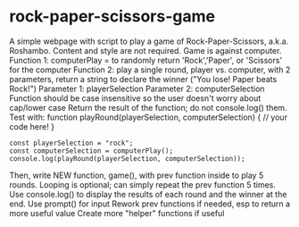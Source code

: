 # rock-paper-scissors-game
A simple webpage with script to play a game of Rock-Paper-Scissors, a.k.a. Roshambo.
Content and style are not required.
Game is against computer.
Function 1: computerPlay = to randomly return 'Rock','Paper', or 'Scissors' for the computer
Function 2: play a single round, player vs. computer, with 2 parameters, return a string to declare the winner ("You lose! Paper beats Rock!")
    Parameter 1: playerSelection
    Parameter 2: computerSelection
    Function should be case insensitive so the user doesn't worry about cap/lower case
Return the result of the function; do not console.log() them. Test with:
    function playRound(playerSelection, computerSelection) {
  // your code here!
    }

    const playerSelection = "rock";
    const computerSelection = computerPlay();
    console.log(playRound(playerSelection, computerSelection));
Then, write NEW function, game(), with prev function inside to play 5 rounds.
    Looping is optional; can simply repeat the prev function 5 times.
    Use console.log() to display the results of each round and the winner at the end.
    Use prompt() for input
    Rework prev functions if needed, esp to return a more useful value
    Create more "helper" functions if useful
